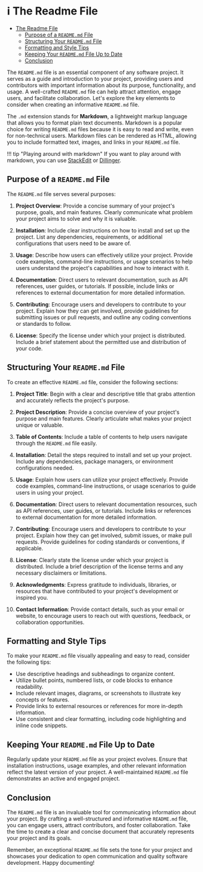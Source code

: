# ℹ️ The Readme File

- [The Readme File](#the-readme-file)
  - [Purpose of a `README.md` File](#purpose-of-a-readmemd-file)
  - [Structuring Your `README.md` File](#structuring-your-readmemd-file)
  - [Formatting and Style Tips](#formatting-and-style-tips)
  - [Keeping Your `README.md` File Up to Date](#keeping-your-readmemd-file-up-to-date)
  - [Conclusion](#conclusion)

The `README.md` file is an essential component of any software project. It serves as a guide and introduction to your project, providing users and contributors with important information about its purpose, functionality, and usage. A well-crafted `README.md` file can help attract attention, engage users, and facilitate collaboration. Let's explore the key elements to consider when creating an informative `README.md` file.

The `.md` extension stands for **Markdown**, a lightweight markup language that allows you to format plain text documents. Markdown is a popular choice for writing `README.md` files because it is easy to read and write, even for non-technical users. Markdown files can be rendered as HTML, allowing you to include formatted text, images, and links in your `README.md` file.

!!! tip "Playing around with markdown"
    If you want to play around with markdown, you can use [StackEdit](https://stackedit.io/app#) or [Dillinger](https://dillinger.io/).

## Purpose of a `README.md` File

The `README.md` file serves several purposes:

1. **Project Overview**: Provide a concise summary of your project's purpose, goals, and main features. Clearly communicate what problem your project aims to solve and why it is valuable.

2. **Installation**: Include clear instructions on how to install and set up the project. List any dependencies, requirements, or additional configurations that users need to be aware of.

3. **Usage**: Describe how users can effectively utilize your project. Provide code examples, command-line instructions, or usage scenarios to help users understand the project's capabilities and how to interact with it.

4. **Documentation**: Direct users to relevant documentation, such as API references, user guides, or tutorials. If possible, include links or references to external documentation for more detailed information.

5. **Contributing**: Encourage users and developers to contribute to your project. Explain how they can get involved, provide guidelines for submitting issues or pull requests, and outline any coding conventions or standards to follow.

6. **License**: Specify the license under which your project is distributed. Include a brief statement about the permitted use and distribution of your code.

## Structuring Your `README.md` File

To create an effective `README.md` file, consider the following sections:

1. **Project Title**: Begin with a clear and descriptive title that grabs attention and accurately reflects the project's purpose.

2. **Project Description**: Provide a concise overview of your project's purpose and main features. Clearly articulate what makes your project unique or valuable.

3. **Table of Contents**: Include a table of contents to help users navigate through the `README.md` file easily.

4. **Installation**: Detail the steps required to install and set up your project. Include any dependencies, package managers, or environment configurations needed.

5. **Usage**: Explain how users can utilize your project effectively. Provide code examples, command-line instructions, or usage scenarios to guide users in using your project.

6. **Documentation**: Direct users to relevant documentation resources, such as API references, user guides, or tutorials. Include links or references to external documentation for more detailed information.

7. **Contributing**: Encourage users and developers to contribute to your project. Explain how they can get involved, submit issues, or make pull requests. Provide guidelines for coding standards or conventions, if applicable.

8. **License**: Clearly state the license under which your project is distributed. Include a brief description of the license terms and any necessary disclaimers or limitations.

9. **Acknowledgments**: Express gratitude to individuals, libraries, or resources that have contributed to your project's development or inspired you.

10. **Contact Information**: Provide contact details, such as your email or website, to encourage users to reach out with questions, feedback, or collaboration opportunities.

## Formatting and Style Tips

To make your `README.md` file visually appealing and easy to read, consider the following tips:

- Use descriptive headings and subheadings to organize content.
- Utilize bullet points, numbered lists, or code blocks to enhance readability.
- Include relevant images, diagrams, or screenshots to illustrate key concepts or features.
- Provide links to external resources or references for more in-depth information.
- Use consistent and clear formatting, including code highlighting and inline code snippets.

## Keeping Your `README.md` File Up to Date

Regularly update your `README.md` file as your project evolves. Ensure that installation instructions, usage examples, and other relevant information reflect the latest version of your project. A well-maintained `README.md` file demonstrates an active and engaged project.

## Conclusion

The `README.md` file is an invaluable tool for communicating information about your project. By crafting a well-structured and informative `README.md` file, you can engage users, attract contributors, and foster collaboration. Take the time to create a clear and concise document that accurately represents your project and its goals.

Remember, an exceptional `README.md` file sets the tone for your project and showcases your dedication to open communication and quality software development. Happy documenting!
